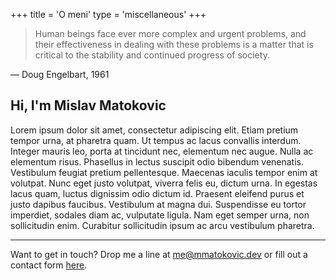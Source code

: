 +++
title = 'O meni'
type = 'miscellaneous'
+++

> Human beings face ever more complex and urgent problems, and their effectiveness in dealing with these problems is a matter that is critical to the stability and continued progress of society.

— Doug Engelbart, 1961

## Hi, I'm Mislav Matokovic

Lorem ipsum dolor sit amet, consectetur adipiscing elit. Etiam pretium tempor urna, at pharetra quam. Ut tempus ac lacus convallis interdum. Integer mauris leo, porta at tincidunt nec, elementum nec augue. Nulla ac elementum risus. Phasellus in lectus suscipit odio bibendum venenatis. Vestibulum feugiat pretium pellentesque. Maecenas iaculis tempor enim at volutpat. Nunc eget justo volutpat, viverra felis eu, dictum urna. In egestas lacus quam, luctus dignissim odio dictum id. Praesent eleifend purus et justo dapibus faucibus. Vestibulum at magna dui. Suspendisse eu tortor imperdiet, sodales diam ac, vulputate ligula. Nam eget semper urna, non sollicitudin enim. Curabitur sollicitudin ipsum ac arcu vestibulum pharetra.

---

Want to get in touch? Drop me a line at [me@mmatokovic.dev](mailto:me@mmatokovic.dev) or fill out a contact form [here](/contact).